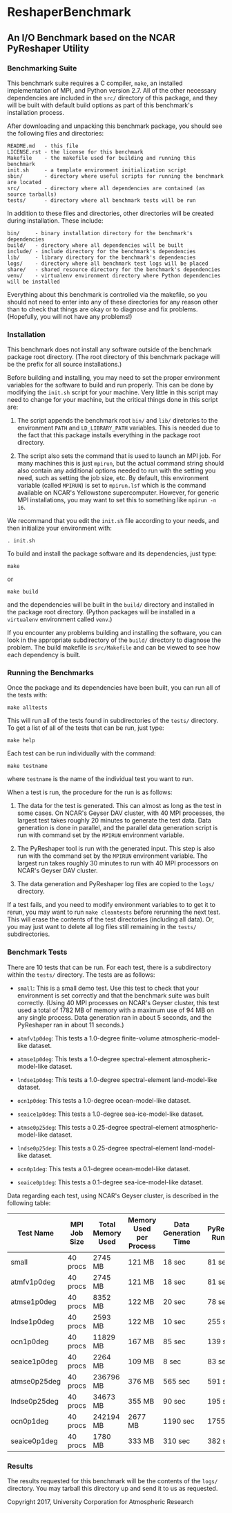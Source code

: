 # ReshaperBenchmark

## An I/O Benchmark based on the NCAR PyReshaper Utility

### Benchmarking Suite 

This benchmark suite requires a C compiler, `make`, an installed implementation of MPI, and
Python version 2.7.  All of the other necessary dependencies are included in the `src/`
directory of this package, and they will be built with default build options as part of this
benchmark's installation process.

After downloading and unpacking this benchmark package, you should see the following files and
directories:

    README.md   - this file
    LICENSE.rst - the license for this benchmark
    Makefile    - the makefile used for building and running this benchmark
    init.sh     - a template environment initialization script
    sbin/       - directory where useful scripts for running the benchmark are located
    src/        - directory where all dependencies are contained (as source tarballs)
    tests/      - directory where all benchmark tests will be run

In addition to these files and directories, other directories will be created during installation.
These include:

    bin/     - binary installation directory for the benchmark's dependencies
    build/   - directory where all dependencies will be built
    include/ - include directory for the benchmark's dependencies
    lib/     - library directory for the benchmark's dependencies
    logs/    - directory where all benchmark test logs will be placed
    share/   - shared resource directory for the benchmark's dependencies
    venv/    - virtualenv environment directory where Python dependencies will be installed

Everything about this benchmark is controlled via the makefile, so you should not need to enter
into any of these directories for any reason other than to check that things are okay or to 
diagnose and fix problems.  (Hopefully, you will not have any problems!)

### Installation

This benchmark does not install any software outside of the benchmark package root directory.
(The root directory of this benchmark package will be the prefix for all source installations.)

Before building and installing, you may need to set the proper environment variables for the
software to build and run properly.  This can be done by modifying the `init.sh` script
for your machine.  Very little in this script may need to change for your machine, but the
critical things done in this script are:

1. The script appends the benchmark root `bin/` and `lib/` diretories to the environment `PATH` and
`LD_LIBRARY_PATH` variables.  This is needed due to the fact that this package installs everything
in the package root directory.

2. The script also sets the command that is used to launch an MPI job.  For many machines this
is just `mpirun`, but the actual command string should also contain any additional options needed
to run with the setting you need, such as setting the job size, etc.  By default, this environment
variable (called `MPIRUN`) is set to `mpirun.lsf` which is the command available on NCAR's Yellowstone
supercomputer.  However, for generic MPI installations, you may want to set this to something like 
`mpirun -n 16`.

We recommand that you edit the `init.sh` file according to your needs, and then initialize your environment with:

    . init.sh

To build and install the package software and its dependencies, just type:

    make

or

    make build

and the dependencies will be built in the `build/` directory and installed in the package
root directory.  (Python packages will be installed in a `virtualenv` environment called
`venv`.)

If you encounter any problems building and installing the software, you can look in the
appropriate subdirectory of the `build/` directory to diagnose the problem.  The build
makefile is `src/Makefile` and can be viewed to see how each dependency is built.

### Running the Benchmarks

Once the package and its dependencies have been built, you can run all of the tests with:

    make alltests

This will run all of the tests found in subdirectories of the `tests/` directory.  To get
a list of all of the tests that can be run, just type:

    make help

Each test can be run individually with the command:

    make testname

where `testname` is the name of the individual test you want to run.

When a test is run, the procedure for the run is as follows:

1. The data for the test is generated.  This can almost as long as the test in some cases.
On NCAR's Geyser DAV cluster, with 40 MPI processes, the largest test takes roughly 
20 minutes to generate the test data.  Data generation is done in parallel, and the parallel
data generation script is run with command set by the `MPIRUN` environment variable.

2. The PyReshaper tool is run with the generated input.  This step is also run with the command
set by the `MPIRUN` environment variable.  The largest run takes roughly 30 minutes to run with
40 MPI processors on NCAR's Geyser DAV cluster.

3. The data generation and PyReshaper log files are copied to the `logs/` directory.

If a test fails, and you need to modify environment variables to to get it to rerun, you may
want to run `make cleantests` before rerunning the next test.  This will erase the contents of
the test directories (including all data).  Or, you may just want to delete all log files still
remaining in the `tests/` subdirectories.

### Benchmark Tests

There are 10 tests that can be run.  For each test, there is a subdirectory within the `tests/`
directory.  The tests are as follows:

- `small`: This is a small demo test.  Use this test to check that your environment is set
correctly and that the benchmark suite was built correctly.  (Using 40 MPI processes on
NCAR's Geyser cluster, this test used a total of 1782 MB of memory with a maximum
use of 94 MB on any single process.  Data generation ran
in about 5 seconds, and the PyReshaper ran in about 11 seconds.)

- `atmfv1p0deg`: This tests a 1.0-degree finite-volume atmospheric-model-like dataset.

- `atmse1p0deg`: This tests a 1.0-degree spectral-element atmospheric-model-like dataset.

- `lndse1p0deg`: This tests a 1.0-degree spectral-element land-model-like dataset.

- `ocn1p0deg`: This tests a 1.0-degree ocean-model-like dataset.

- `seaice1p0deg`: This tests a 1.0-degree sea-ice-model-like dataset.

- `atmse0p25deg`: This tests a 0.25-degree spectral-element atmospheric-model-like dataset.

- `lndse0p25deg`: This tests a 0.25-degree spectral-element land-model-like dataset.

- `ocn0p1deg`: This tests a 0.1-degree ocean-model-like dataset.

- `seaice0p1deg`: This tests a 0.1-degree sea-ice-model-like dataset.

Data regarding each test, using NCAR's Geyser cluster, is described in the following table:

| Test Name    | MPI Job Size | Total Memory Used | Memory Used per Process | Data Generation Time | PyReshaper Run Time | 
|--------------|--------------|-------------------|-------------------------|----------------------|---------------------|
| small        | 40 procs     | 2745 MB           | 121 MB                  | 18 sec               | 81 sec              |
| atmfv1p0deg  | 40 procs     | 2745 MB           | 121 MB                  | 18 sec               | 81 sec              |
| atmse1p0deg  | 40 procs     | 8352 MB           | 122 MB                  | 20 sec               | 78 sec              |
| lndse1p0deg  | 40 procs     | 2593 MB           | 122 MB                  | 10 sec               | 255 sec             |
| ocn1p0deg    | 40 procs     | 11829 MB          | 167 MB                  | 85 sec               | 139 sec             |
| seaice1p0deg | 40 procs     | 2264 MB           | 109 MB                  | 8 sec                | 83 sec              |
| atmse0p25deg | 40 procs     | 236796 MB         | 376 MB                  | 565 sec              | 591 sec             |
| lndse0p25deg | 40 procs     | 34673 MB          | 355 MB                  | 90 sec               | 195 sec             |
| ocn0p1deg    | 40 procs     | 242194 MB         | 2677 MB                 | 1190 sec             | 1755 sec            |
| seaice0p1deg | 40 procs     | 1780 MB           | 333 MB                  | 310 sec              | 382 sec             |

### Results

The results requested for this benchmark will be the contents of the `logs/` directory.  You
may tarball this directory up and send it to us as requested. 



Copyright 2017, University Corporation for Atmospheric Research
